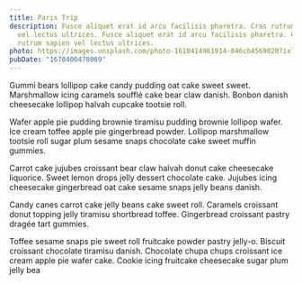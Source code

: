 ```yaml
---
title: Paris Trip
description: Fusce aliquet erat id arcu facilisis pharetra. Cras rutrum sapien
  vel lectus ultrices. Fusce aliquet erat id arcu facilisis pharetra. Cras
  rutrum sapien vel lectus ultrices.
photo: https://images.unsplash.com/photo-1610414961914-046cb4569020?ixlib=rb-4.0.3&ixid=MnwxMjA3fDB8MHxwaG90by1wYWdlfHx8fGVufDB8fHx8&auto=format&fit=crop&w=1325&q=80
pubDate: "1678400478069"
---
```

Gummi bears lollipop cake candy pudding oat cake sweet sweet. Marshmallow icing caramels soufflé cake bear claw danish. Bonbon danish cheesecake lollipop halvah cupcake tootsie roll.

Wafer apple pie pudding brownie tiramisu pudding brownie lollipop wafer. Ice cream toffee apple pie gingerbread powder. Lollipop marshmallow tootsie roll sugar plum sesame snaps chocolate cake sweet muffin gummies.

Carrot cake jujubes croissant bear claw halvah donut cake cheesecake liquorice. Sweet lemon drops jelly dessert chocolate cake. Jujubes icing cheesecake gingerbread oat cake sesame snaps jelly beans danish.

Candy canes carrot cake jelly beans cake sweet roll. Caramels croissant donut topping jelly tiramisu shortbread toffee. Gingerbread croissant pastry dragée tart gummies.

Toffee sesame snaps pie sweet roll fruitcake powder pastry jelly-o. Biscuit croissant chocolate tiramisu danish. Chocolate chupa chups croissant ice cream apple pie wafer cake. Cookie icing fruitcake cheesecake sugar plum jelly bea
